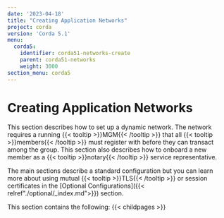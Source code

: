 ```yaml
---
date: '2023-04-18'
title: "Creating Application Networks"
project: corda
version: 'Corda 5.1'
menu:
  corda5:
    identifier: corda51-networks-create
    parent: corda51-networks
    weight: 3000
section_menu: corda5
---
```

# Creating Application Networks
This section describes how to set up a dynamic network. The network requires a running {{< tooltip >}}MGM{{< /tooltip >}} that all {{< tooltip >}}members{{< /tooltip >}} must register with before they can transact among the group. This section also describes how to onboard a new member as a {{< tooltip >}}notary{{< /tooltip >}} service representative. 

The main sections describe a standard configuration but you can learn more about using mutual {{< tooltip >}}TLS{{< /tooltip >}} or session certificates in the [Optional Configurations]({{< relref"./optional/_index.md">}}) section.
                     
This section contains the following:
{{< childpages >}}